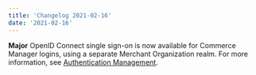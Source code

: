 ```yaml
---
title: 'Changelog 2021-02-16'
date: '2021-02-16'
---
```

**Major** OpenID Connect single sign-on is now available for Commerce Manager logins, using a separate Merchant Organization realm. For more information, see [Authentication Management](/docs/single-sign-on/authentication).
